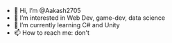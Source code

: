 - 👋 Hi, I’m @Aakash2705
- 👀 I’m interested in Web Dev, game-dev, data science
- 🌱 I’m currently learning C# and Unity
- 📫 How to reach me: don't
